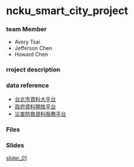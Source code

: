 # ncku_smart_city_project

### team Member
- Avery Tsai
- Jefferson Chen
- Howard Chen

### rroject description

### data reference
- [台北市資料大平台](https://data.taipei/)
- [政府資料開放平台](https://data.gov.tw/)
- [災害防救資料服務平台](https://datahub.ncdr.nat.gov.tw/dataset?p=1&size=10&sort=views_count_desc&topic_name=%E6%B0%B4%E6%96%87)

### Files

### Slides
[slider_01](https://docs.google.com/presentation/d/1xZ4wIk5hot0_IO1g8GmCoDnGwv1rD4hnmAgITf33iq4/edit#slide=id.g2cd719cc023_4_0)
